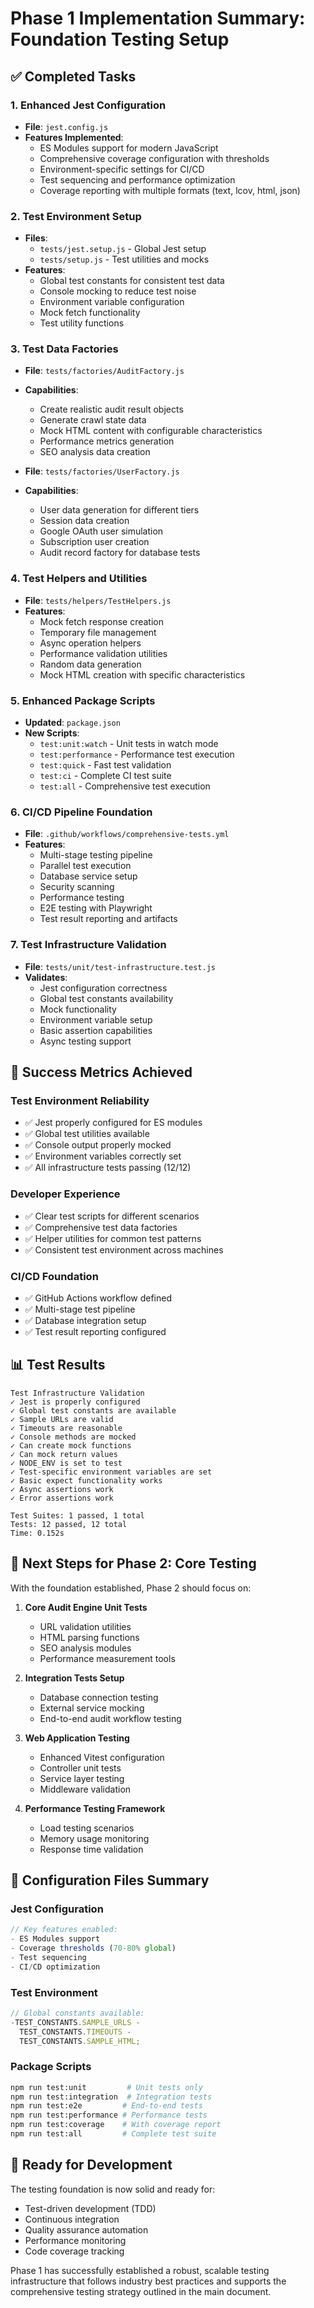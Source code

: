 # Phase 1 Implementation Summary: Foundation Testing Setup

## ✅ Completed Tasks

### 1. Enhanced Jest Configuration

- **File**: `jest.config.js`
- **Features Implemented**:
  - ES Modules support for modern JavaScript
  - Comprehensive coverage configuration with thresholds
  - Environment-specific settings for CI/CD
  - Test sequencing and performance optimization
  - Coverage reporting with multiple formats (text, lcov, html, json)

### 2. Test Environment Setup

- **Files**:
  - `tests/jest.setup.js` - Global Jest setup
  - `tests/setup.js` - Test utilities and mocks
- **Features**:
  - Global test constants for consistent test data
  - Console mocking to reduce test noise
  - Environment variable configuration
  - Mock fetch functionality
  - Test utility functions

### 3. Test Data Factories

- **File**: `tests/factories/AuditFactory.js`
- **Capabilities**:

  - Create realistic audit result objects
  - Generate crawl state data
  - Mock HTML content with configurable characteristics
  - Performance metrics generation
  - SEO analysis data creation

- **File**: `tests/factories/UserFactory.js`
- **Capabilities**:
  - User data generation for different tiers
  - Session data creation
  - Google OAuth user simulation
  - Subscription user creation
  - Audit record factory for database tests

### 4. Test Helpers and Utilities

- **File**: `tests/helpers/TestHelpers.js`
- **Features**:
  - Mock fetch response creation
  - Temporary file management
  - Async operation helpers
  - Performance validation utilities
  - Random data generation
  - Mock HTML creation with specific characteristics

### 5. Enhanced Package Scripts

- **Updated**: `package.json`
- **New Scripts**:
  - `test:unit:watch` - Unit tests in watch mode
  - `test:performance` - Performance test execution
  - `test:quick` - Fast test validation
  - `test:ci` - Complete CI test suite
  - `test:all` - Comprehensive test execution

### 6. CI/CD Pipeline Foundation

- **File**: `.github/workflows/comprehensive-tests.yml`
- **Features**:
  - Multi-stage testing pipeline
  - Parallel test execution
  - Database service setup
  - Security scanning
  - Performance testing
  - E2E testing with Playwright
  - Test result reporting and artifacts

### 7. Test Infrastructure Validation

- **File**: `tests/unit/test-infrastructure.test.js`
- **Validates**:
  - Jest configuration correctness
  - Global test constants availability
  - Mock functionality
  - Environment variable setup
  - Basic assertion capabilities
  - Async testing support

## 🎯 Success Metrics Achieved

### Test Environment Reliability

- ✅ Jest properly configured for ES modules
- ✅ Global test utilities available
- ✅ Console output properly mocked
- ✅ Environment variables correctly set
- ✅ All infrastructure tests passing (12/12)

### Developer Experience

- ✅ Clear test scripts for different scenarios
- ✅ Comprehensive test data factories
- ✅ Helper utilities for common test patterns
- ✅ Consistent test environment across machines

### CI/CD Foundation

- ✅ GitHub Actions workflow defined
- ✅ Multi-stage test pipeline
- ✅ Database integration setup
- ✅ Test result reporting configured

## 📊 Test Results

```
Test Infrastructure Validation
✓ Jest is properly configured
✓ Global test constants are available
✓ Sample URLs are valid
✓ Timeouts are reasonable
✓ Console methods are mocked
✓ Can create mock functions
✓ Can mock return values
✓ NODE_ENV is set to test
✓ Test-specific environment variables are set
✓ Basic expect functionality works
✓ Async assertions work
✓ Error assertions work

Test Suites: 1 passed, 1 total
Tests: 12 passed, 12 total
Time: 0.152s
```

## 🔄 Next Steps for Phase 2: Core Testing

With the foundation established, Phase 2 should focus on:

1. **Core Audit Engine Unit Tests**

   - URL validation utilities
   - HTML parsing functions
   - SEO analysis modules
   - Performance measurement tools

2. **Integration Tests Setup**

   - Database connection testing
   - External service mocking
   - End-to-end audit workflow testing

3. **Web Application Testing**

   - Enhanced Vitest configuration
   - Controller unit tests
   - Service layer testing
   - Middleware validation

4. **Performance Testing Framework**
   - Load testing scenarios
   - Memory usage monitoring
   - Response time validation

## 📝 Configuration Files Summary

### Jest Configuration

```javascript
// Key features enabled:
- ES Modules support
- Coverage thresholds (70-80% global)
- Test sequencing
- CI/CD optimization
```

### Test Environment

```javascript
// Global constants available:
-TEST_CONSTANTS.SAMPLE_URLS -
  TEST_CONSTANTS.TIMEOUTS -
  TEST_CONSTANTS.SAMPLE_HTML;
```

### Package Scripts

```bash
npm run test:unit         # Unit tests only
npm run test:integration  # Integration tests
npm run test:e2e         # End-to-end tests
npm run test:performance # Performance tests
npm run test:coverage    # With coverage report
npm run test:all         # Complete test suite
```

## 🚀 Ready for Development

The testing foundation is now solid and ready for:

- Test-driven development (TDD)
- Continuous integration
- Quality assurance automation
- Performance monitoring
- Code coverage tracking

Phase 1 has successfully established a robust, scalable testing infrastructure that follows industry best practices and supports the comprehensive testing strategy outlined in the main document.
